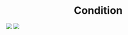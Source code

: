 <h1 align="center"> Condition </h1>
<img src="https://user-images.githubusercontent.com/25712677/57926922-b885bd00-7850-11e9-9dec-46eded95fff2.png" style="max-width:100%;">
<img src="https://user-images.githubusercontent.com/25712677/57926930-bd4a7100-7850-11e9-8eaf-d6e4ead31c0c.png" style="max-width:100%;">

